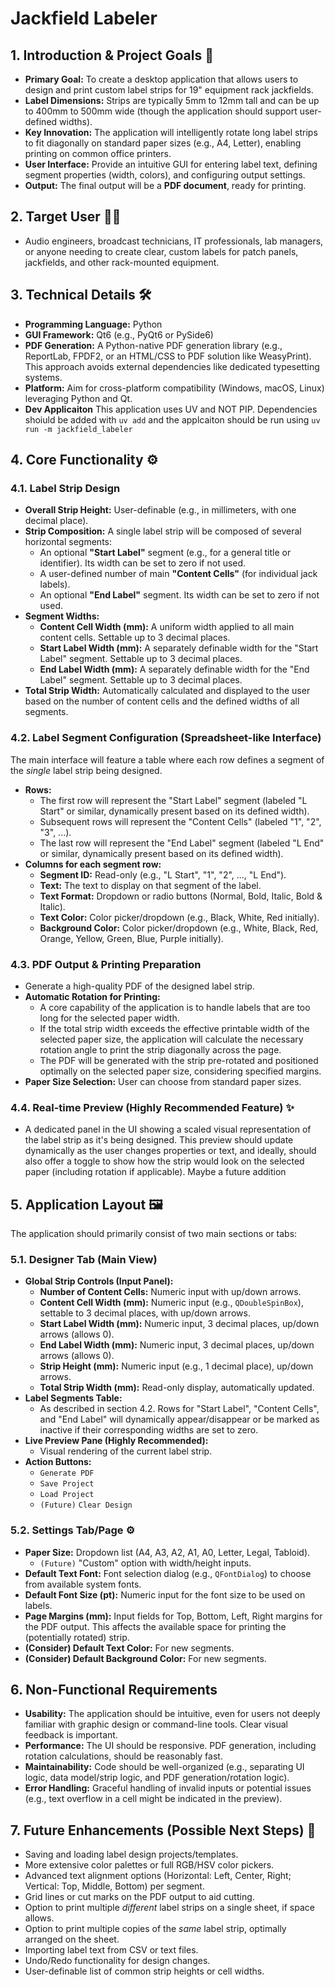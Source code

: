 # Jackfield Labeler

## 1. Introduction & Project Goals 🎯

* **Primary Goal:** To create a desktop application that allows users to design and print custom label strips for 19" equipment rack jackfields.
* **Label Dimensions:** Strips are typically 5mm to 12mm tall and can be up to 400mm to 500mm wide (though the application should support user-defined widths).
* **Key Innovation:** The application will intelligently rotate long label strips to fit diagonally on standard paper sizes (e.g., A4, Letter), enabling printing on common office printers.
* **User Interface:** Provide an intuitive GUI for entering label text, defining segment properties (width, colors), and configuring output settings.
* **Output:** The final output will be a **PDF document**, ready for printing.

## 2. Target User 🧑‍💻

* Audio engineers, broadcast technicians, IT professionals, lab managers, or anyone needing to create clear, custom labels for patch panels, jackfields, and other rack-mounted equipment.

## 3. Technical Details 🛠️

* **Programming Language:** Python
* **GUI Framework:** Qt6 (e.g., PyQt6 or PySide6)
* **PDF Generation:** A Python-native PDF generation library (e.g., ReportLab, FPDF2, or an HTML/CSS to PDF solution like WeasyPrint). This approach avoids external dependencies like dedicated typesetting systems.
* **Platform:** Aim for cross-platform compatibility (Windows, macOS, Linux) leveraging Python and Qt.
* **Dev Applicaiton** This application uses UV and NOT PIP. Dependencies shoiuld be added with `uv add` and the applcaiton should be run using `uv run -m jackfield_labeler`

## 4. Core Functionality ⚙️

### 4.1. Label Strip Design

* **Overall Strip Height:** User-definable (e.g., in millimeters, with one decimal place).
* **Strip Composition:** A single label strip will be composed of several horizontal segments:
  * An optional **"Start Label"** segment (e.g., for a general title or identifier). Its width can be set to zero if not used.
  * A user-defined number of main **"Content Cells"** (for individual jack labels).
  * An optional **"End Label"** segment. Its width can be set to zero if not used.
* **Segment Widths:**
  * **Content Cell Width (mm):** A uniform width applied to all main content cells. Settable up to 3 decimal places.
  * **Start Label Width (mm):** A separately definable width for the "Start Label" segment. Settable up to 3 decimal places.
  * **End Label Width (mm):** A separately definable width for the "End Label" segment. Settable up to 3 decimal places.
* **Total Strip Width:** Automatically calculated and displayed to the user based on the number of content cells and the defined widths of all segments.

### 4.2. Label Segment Configuration (Spreadsheet-like Interface)

The main interface will feature a table where each row defines a segment of the *single* label strip being designed.

* **Rows:**
  * The first row will represent the "Start Label" segment (labeled "L Start" or similar, dynamically present based on its defined width).
  * Subsequent rows will represent the "Content Cells" (labeled "1", "2", "3", ...).
  * The last row will represent the "End Label" segment (labeled "L End" or similar, dynamically present based on its defined width).
* **Columns for each segment row:**
  * **Segment ID:** Read-only (e.g., "L Start", "1", "2", ..., "L End").
  * **Text:** The text to display on that segment of the label.
  * **Text Format:** Dropdown or radio buttons (Normal, Bold, Italic, Bold & Italic).
  * **Text Color:** Color picker/dropdown (e.g., Black, White, Red initially).
  * **Background Color:** Color picker/dropdown (e.g., White, Black, Red, Orange, Yellow, Green, Blue, Purple initially).

### 4.3. PDF Output & Printing Preparation

* Generate a high-quality PDF of the designed label strip.
* **Automatic Rotation for Printing:**
  * A core capability of the application is to handle labels that are too long for the selected paper width.
  * If the total strip width exceeds the effective printable width of the selected paper size, the application will calculate the necessary rotation angle to print the strip diagonally across the page.
  * The PDF will be generated with the strip pre-rotated and positioned optimally on the selected paper size, considering specified margins.
* **Paper Size Selection:** User can choose from standard paper sizes.

### 4.4. Real-time Preview (Highly Recommended Feature) ✨

* A dedicated panel in the UI showing a scaled visual representation of the label strip as it's being designed. This preview should update dynamically as the user changes properties or text, and ideally, should also offer a toggle to show how the strip would look on the selected paper (including rotation if applicable). Maybe a future addition

## 5. Application Layout 🖼️

The application should primarily consist of two main sections or tabs:

### 5.1. Designer Tab (Main View)

* **Global Strip Controls (Input Panel):**
  * **Number of Content Cells:** Numeric input with up/down arrows.
  * **Content Cell Width (mm):** Numeric input (e.g., `QDoubleSpinBox`), settable to 3 decimal places, with up/down arrows.
  * **Start Label Width (mm):** Numeric input, 3 decimal places, up/down arrows (allows 0).
  * **End Label Width (mm):** Numeric input, 3 decimal places, up/down arrows (allows 0).
  * **Strip Height (mm):** Numeric input (e.g., 1 decimal place), up/down arrows.
  * **Total Strip Width (mm):** Read-only display, automatically updated.
* **Label Segments Table:**
  * As described in section 4.2. Rows for "Start Label", "Content Cells", and "End Label" will dynamically appear/disappear or be marked as inactive if their corresponding widths are set to zero.
* **Live Preview Pane (Highly Recommended):**
  * Visual rendering of the current label strip.
* **Action Buttons:**
  * `Generate PDF`
  * `Save Project`
  * `Load Project`
  * `(Future)` `Clear Design`

### 5.2. Settings Tab/Page ⚙️

* **Paper Size:** Dropdown list (A4, A3, A2, A1, A0, Letter, Legal, Tabloid).
  * `(Future)` "Custom" option with width/height inputs.
* **Default Text Font:** Font selection dialog (e.g., `QFontDialog`) to choose from available system fonts.
* **Default Font Size (pt):** Numeric input for the font size to be used on labels.
* **Page Margins (mm):** Input fields for Top, Bottom, Left, Right margins for the PDF output. This affects the available space for printing the (potentially rotated) strip.
* **(Consider) Default Text Color:** For new segments.
* **(Consider) Default Background Color:** For new segments.

## 6. Non-Functional Requirements

* **Usability:** The application should be intuitive, even for users not deeply familiar with graphic design or command-line tools. Clear visual feedback is important.
* **Performance:** The UI should be responsive. PDF generation, including rotation calculations, should be reasonably fast.
* **Maintainability:** Code should be well-organized (e.g., separating UI logic, data model/strip logic, and PDF generation/rotation logic).
* **Error Handling:** Graceful handling of invalid inputs or potential issues (e.g., text overflow in a cell might be indicated in the preview).

## 7. Future Enhancements (Possible Next Steps) 🚀

* Saving and loading label design projects/templates.
* More extensive color palettes or full RGB/HSV color pickers.
* Advanced text alignment options (Horizontal: Left, Center, Right; Vertical: Top, Middle, Bottom) per segment.
* Grid lines or cut marks on the PDF output to aid cutting.
* Option to print multiple *different* label strips on a single sheet, if space allows.
* Option to print multiple copies of the *same* label strip, optimally arranged on the sheet.
* Importing label text from CSV or text files.
* Undo/Redo functionality for design changes.
* User-definable list of common strip heights or cell widths.
